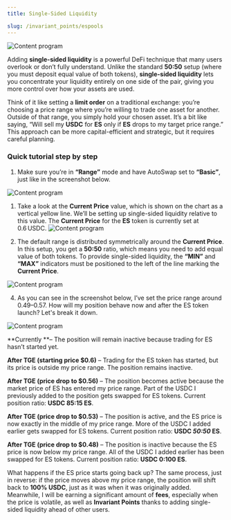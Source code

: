 ```yaml
---
title: Single-Sided Liquidity

slug: /invariant_points/espools
---
```


![Content program](/img/docs/app/invariant_points/es5.png)

Adding **single-sided liquidity** is a powerful DeFi technique that many users overlook or don’t fully understand. Unlike the standard **50:50** setup (where you must deposit equal value of both tokens), **single-sided liquidity** lets you concentrate your liquidity entirely on one side of the pair, giving you more control over how your assets are used.

Think of it like setting a **limit order** on a traditional exchange: you’re choosing a price range where you’re willing to trade one asset for another. Outside of that range, you simply hold your chosen asset. It’s a bit like saying, “Will sell my **USDC** for **ES** only if **ES** drops to my target price range.” This approach can be more capital-efficient and strategic, but it requires careful planning.

### Quick tutorial step by step

1. Make sure you’re in **“Range”** mode and have AutoSwap set to **“Basic”**, just like in the screenshot below.

![Content program](/img/docs/app/invariant_points/es1.jpg)

1. Take a look at the **Current Price** value, which is shown on the chart as a vertical yellow line. We’ll be setting up single-sided liquidity relative to this value. The **Current Price** for the **ES** token is currently set at 0.6 USDC.
   ![Content program](/img/docs/app/invariant_points/es4.jpg)

1. The default range is distributed symmetrically around the **Current Price**. In this setup, you get a **50:50** ratio, which means you need to add equal value of both tokens. To provide single-sided liquidity, the **“MIN”** and **“MAX”** indicators must be positioned to the left of the line marking the **Current Price**.

![Content program](/img/docs/app/invariant_points/es3.jpg)

4. As you can see in the screenshot below, I’ve set the price range around $0.49–$0.57. How will my position behave now and after the ES token launch? Let's break it down.

![Content program](/img/docs/app/invariant_points/es2.jpg)

**Currently **– The position will remain inactive because trading for ES hasn’t started yet.

**After TGE (starting price $0.6)** – Trading for the ES token has started, but its price is outside my price range. The position remains inactive.

**After TGE (price drop to $0.56)** – The position becomes active because the market price of ES has entered my price range. Part of the USDC I previously added to the position gets swapped for ES tokens. Current position ratio: **USDC 85:15 ES**.

**After TGE (price drop to $0.53)** – The position is active, and the ES price is now exactly in the middle of my price range. More of the USDC I added earlier gets swapped for ES tokens. Current position ratio: **USDC _50:50_ ES**.

**After TGE (price drop to $0.48)** – The position is inactive because the ES price is now below my price range. All of the USDC I added earlier has been swapped for ES tokens. Current position ratio: **USDC 0:100 ES**.

What happens if the ES price starts going back up? The same process, just in reverse: if the price moves above my price range, the position will shift back to **100% USDC**, just as it was when it was originally added. Meanwhile, I will be earning a significant amount of **fees**, especially when the price is volatile, as well as **Invariant Points** thanks to adding single-sided liquidity ahead of other users.
